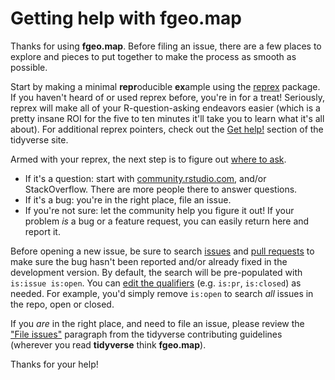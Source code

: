 # Getting help with fgeo.map

Thanks for using __fgeo.map__. Before filing an issue, there are a few places to explore and pieces to put together to make the process as smooth as possible.

Start by making a minimal **repr**oducible **ex**ample using the [reprex](http://reprex.tidyverse.org/) package. If you haven't heard of or used reprex before, you're in for a treat! Seriously, reprex will make all of your R-question-asking endeavors easier (which is a pretty insane ROI for the five to ten minutes it'll take you to learn what it's all about). For
additional reprex pointers, check out the [Get help!](https://www.tidyverse.org/help/) section of the tidyverse site.

Armed with your reprex, the next step is to figure out [where to ask](https://www.tidyverse.org/help/#where-to-ask).

* If it's a question: start with
    [community.rstudio.com](https://community.rstudio.com/), and/or StackOverflow. There are more people there to answer questions.
* If it's a bug: you're in the right place, file an issue.
* If you're not sure: let the community help you figure it out! If your problem _is_ a bug or a feature request, you can easily return here and report it. 

Before opening a new issue, be sure to search [issues](https://github.com/forestgeo/fgeo.map/issues) and [pull requests](https://github.com/forestgeo/fgeo.map/pulls) to make sure the bug hasn't been reported and/or already fixed in the development version. By default, the search will be pre-populated with `is:issue is:open`. You can [edit the qualifiers](https://help.github.com/articles/searching-issues-and-pull-requests/) (e.g. `is:pr`, `is:closed`) as needed. For example, you'd simply remove `is:open` to search _all_ issues in the repo, open or closed.

If you _are_ in the right place, and need to file an issue, please review the ["File issues"](https://www.tidyverse.org/contribute/#issues) paragraph from the tidyverse contributing guidelines (wherever you read __tidyverse__ think __fgeo.map__).

Thanks for your help!
